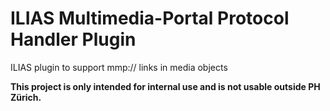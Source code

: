 # ILIAS Multimedia-Portal Protocol Handler Plugin
ILIAS plugin to support mmp:// links in media objects

**This project is only intended for internal use and is not usable outside PH Zürich.**
